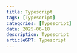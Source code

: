 ```yaml
---
title: Typescript
tags: [Typescript]
categories: [Typescript]
date: 2025-06-18
description: Typescript
articleGPT: Typescript
---
```

